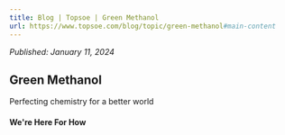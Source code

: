```yaml
---
title: Blog | Topsoe | Green Methanol
url: https://www.topsoe.com/blog/topic/green-methanol#main-content
---
```


*Published: January 11, 2024*

## Green Methanol

Perfecting chemistry for a better world

#### We're Here For How